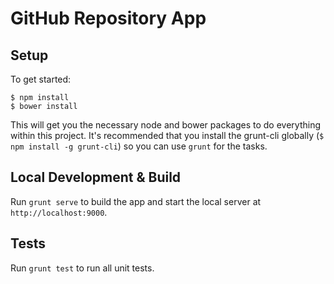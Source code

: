GitHub Repository App
===================

## Setup

To get started:

    $ npm install
    $ bower install

This will get you the necessary node and bower packages to do everything
within this project. It's recommended that you install the grunt-cli globally
(`$ npm install -g grunt-cli`) so you can use `grunt` for the tasks.

## Local Development & Build

Run `grunt serve` to build the app and start the local server at `http://localhost:9000`.

## Tests

Run `grunt test` to run all unit tests.